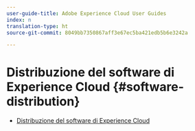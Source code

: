 ```yaml
---
user-guide-title: Adobe Experience Cloud User Guides
index: n
translation-type: ht
source-git-commit: 8049bb7350867aff3e67ec5ba421edb5b6e3242a

---
```



# Distribuzione del software di Experience Cloud {#software-distribution}

+ [Distribuzione del software di Experience Cloud](home.md)
